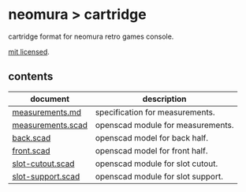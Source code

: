 # neomura > cartridge

cartridge format for neomura retro games console.

[mit licensed](./license.md).

## contents

| document                                 | description                       |
| ---------------------------------------- | --------------------------------- |
| [measurements.md](./measurements.md)     | specification for measurements.   |
| [measurements.scad](./measurements.scad) | openscad module for measurements. |
| [back.scad](./back.scad)                 | openscad model for back half.     |
| [front.scad](./front.scad)               | openscad model for front half.    |
| [slot-cutout.scad](./slot-cutout.scad)   | openscad module for slot cutout.  |
| [slot-support.scad](./slot-support.scad) | openscad module for slot support. |
